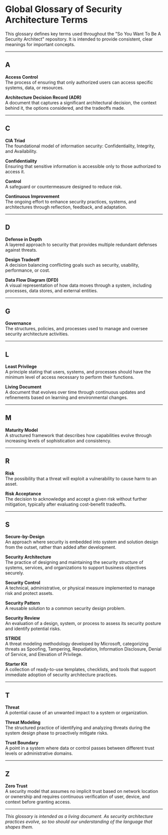 # Global Glossary of Security Architecture Terms

This glossary defines key terms used throughout the "So You Want To Be A Security Architect" repository. It is intended to provide consistent, clear meanings for important concepts.

---

## A

**Access Control**  
The process of ensuring that only authorized users can access specific systems, data, or resources.

**Architecture Decision Record (ADR)**  
A document that captures a significant architectural decision, the context behind it, the options considered, and the tradeoffs made.

---

## C

**CIA Triad**  
The foundational model of information security: Confidentiality, Integrity, and Availability.

**Confidentiality**  
Ensuring that sensitive information is accessible only to those authorized to access it.

**Control**  
A safeguard or countermeasure designed to reduce risk.

**Continuous Improvement**  
The ongoing effort to enhance security practices, systems, and architectures through reflection, feedback, and adaptation.

---

## D

**Defense in Depth**  
A layered approach to security that provides multiple redundant defenses against threats.

**Design Tradeoff**  
A decision balancing conflicting goals such as security, usability, performance, or cost.

**Data Flow Diagram (DFD)**  
A visual representation of how data moves through a system, including processes, data stores, and external entities.

---

## G

**Governance**  
The structures, policies, and processes used to manage and oversee security architecture activities.

---

## L

**Least Privilege**  
A principle stating that users, systems, and processes should have the minimum level of access necessary to perform their functions.

**Living Document**  
A document that evolves over time through continuous updates and refinements based on learning and environmental changes.

---

## M

**Maturity Model**  
A structured framework that describes how capabilities evolve through increasing levels of sophistication and consistency.

---

## R

**Risk**  
The possibility that a threat will exploit a vulnerability to cause harm to an asset.

**Risk Acceptance**  
The decision to acknowledge and accept a given risk without further mitigation, typically after evaluating cost-benefit tradeoffs.

---

## S

**Secure-by-Design**  
An approach where security is embedded into system and solution design from the outset, rather than added after development.

**Security Architecture**  
The practice of designing and maintaining the security structure of systems, services, and organizations to support business objectives securely.

**Security Control**  
A technical, administrative, or physical measure implemented to manage risk and protect assets.

**Security Pattern**  
A reusable solution to a common security design problem.

**Security Review**  
An evaluation of a design, system, or process to assess its security posture and identify potential risks.

**STRIDE**  
A threat modeling methodology developed by Microsoft, categorizing threats as Spoofing, Tampering, Repudiation, Information Disclosure, Denial of Service, and Elevation of Privilege.

**Starter Kit**  
A collection of ready-to-use templates, checklists, and tools that support immediate adoption of security architecture practices.

---

## T

**Threat**  
A potential cause of an unwanted impact to a system or organization.

**Threat Modeling**  
The structured practice of identifying and analyzing threats during the system design phase to proactively mitigate risks.

**Trust Boundary**  
A point in a system where data or control passes between different trust levels or administrative domains.

---

## Z

**Zero Trust**  
A security model that assumes no implicit trust based on network location or ownership and requires continuous verification of user, device, and context before granting access.

---

*This glossary is intended as a living document. As security architecture practices evolve, so too should our understanding of the language that shapes them.*